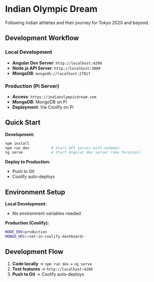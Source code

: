 # Indian Olympic Dream

Following Indian athletes and their journey for Tokyo 2020 and beyond.

## Development Workflow

### Local Development
- **Angular Dev Server**: `http://localhost:4200`
- **Node.js API Server**: `http://localhost:3000`
- **MongoDB**: `mongodb://localhost:27017`

### Production (Pi Server)
- **Access**: `https://indianolympicdream.com`
- **MongoDB**: MongoDB on Pi
- **Deployment**: Via Coolify on Pi

## Quick Start

**Development:**
```bash
npm install
npm run dev          # Start API server with nodemon
ng serve             # Start Angular dev server (new terminal)
```

**Deploy to Production:**
- Push to Git
- Coolify auto-deploys

## Environment Setup

**Local Development:**
- No environment variables needed

**Production (Coolify):**
```bash
NODE_ENV=production
MONGO_URI=<set-in-coolify-dashboard>
```

## Development Flow

1. **Code locally** → `npm run dev` + `ng serve`
2. **Test features** → `http://localhost:4200`
3. **Push to Git** → Coolify auto-deploys
